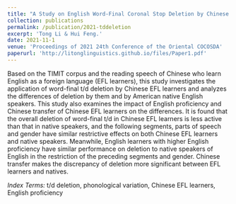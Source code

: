 ```yaml
---
title: "A Study on English Word-Final Coronal Stop Deletion by Chinese EFL Learners"
collection: publications
permalink: /publication/2021-tddeletion
excerpt: 'Tong Li & Hui Feng.'
date: 2021-11-1
venue: 'Proceedings of 2021 24th Conference of the Oriental COCOSDA'
paperurl: 'http://litonglinguistics.github.io/files/Paper1.pdf'
---
```


Based on the TIMIT corpus and the reading speech of Chinese who learn English as a foreign language (EFL
learners), this study investigates the application of word-final t/d deletion by Chinese EFL learners and analyzes the differences of deletion by them and by American native English speakers. This study also examines the impact of English proficiency and Chinese transfer of Chinese EFL learners on the differences. It is found that the overall deletion of word-final t/d in Chinese EFL learners is less active than that in native speakers, and the following segments, parts of speech and gender have similar restrictive effects on both Chinese EFL learners and native speakers. Meanwhile, English learners with higher English proficiency have similar performance on deletion to native speakers of English in the restriction of the preceding segments and gender. Chinese transfer makes the discrepancy of deletion more significant between EFL learners and natives.

*Index Terms:* t/d deletion, phonological variation, Chinese EFL learners, English proficiency
